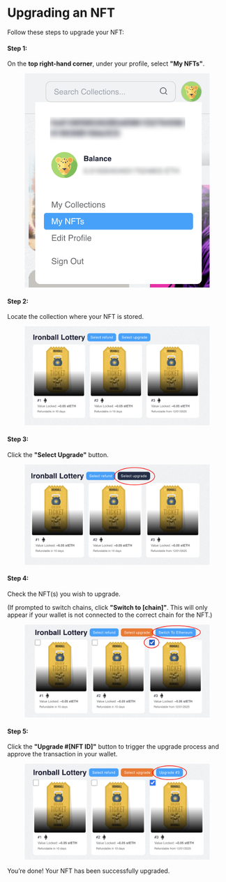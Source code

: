 # Upgrading an NFT

Follow these steps to upgrade your NFT:

#### Step 1:

On the **top right-hand corner**, under your profile, select **"My NFTs"**.

<figure><img src="../.gitbook/assets/Screenshot 2025-01-23 at 1.30.35 PM.png" alt=""><figcaption></figcaption></figure>

#### Step 2:

Locate the collection where your NFT is stored.

<figure><img src="../.gitbook/assets/Screenshot 2025-01-23 at 1.31.16 PM.png" alt=""><figcaption></figcaption></figure>

#### Step 3:

Click the **"Select Upgrade"** button.

<figure><img src="../.gitbook/assets/Screenshot 2025-01-23 at 1.32.07 PM.png" alt=""><figcaption></figcaption></figure>

#### Step 4:

Check the NFT(s) you wish to upgrade.

(If prompted to switch chains, click **"Switch to \[chain]"**. This will only appear if your wallet is not connected to the correct chain for the NFT.)

<figure><img src="../.gitbook/assets/Screenshot 2025-01-23 at 1.32.27 PM.png" alt=""><figcaption></figcaption></figure>

#### Step 5:

Click the **"Upgrade #\[NFT ID]"** button to trigger the upgrade process and approve the transaction in your wallet.

<figure><img src="../.gitbook/assets/Screenshot 2025-01-23 at 1.32.33 PM.png" alt=""><figcaption></figcaption></figure>

You’re done! Your NFT has been successfully upgraded.
